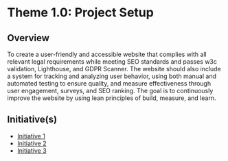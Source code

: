 # Theme 1.0: Project Setup
## Overview
To create a user-friendly and accessible website that complies with all relevant legal requirements while meeting SEO standards and passes w3c validation, Lighthouse, and GDPR Scanner. The website should also include a system for tracking and analyzing user behavior, using both manual and automated testing to ensure quality, and measure effectiveness through user engagement, surveys, and SEO ranking. The goal is to continuously improve the website by using lean principles of build, measure, and learn.
## Initiative(s)

* [Initiative 1](documentation/theme_1/initiatives/intiative_1.md)
* [Initiative 2](documentation/theme_1/initiatives/intiative_2.md)
* [Initiative 3](documentation/theme_1/initiatives/intiative_3.md)
